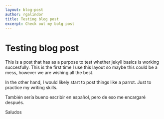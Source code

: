 ```yaml
---
layout: blog-post
author: rgalindor
title: Testing blog post
excerpt: Check out my bolg post
---
```


# Testing blog post

This is a post that has as a purpose to test whether jekyll basics is working succesfully. This is the first time I use this layout so maybe this could be a mess, however we are wishing all the best.

In the other hand, I would likely start to post things like a parrot. Just to practice my writing skills.

También sería bueno escribir en español, pero de eso me encargaré después.

Saludos